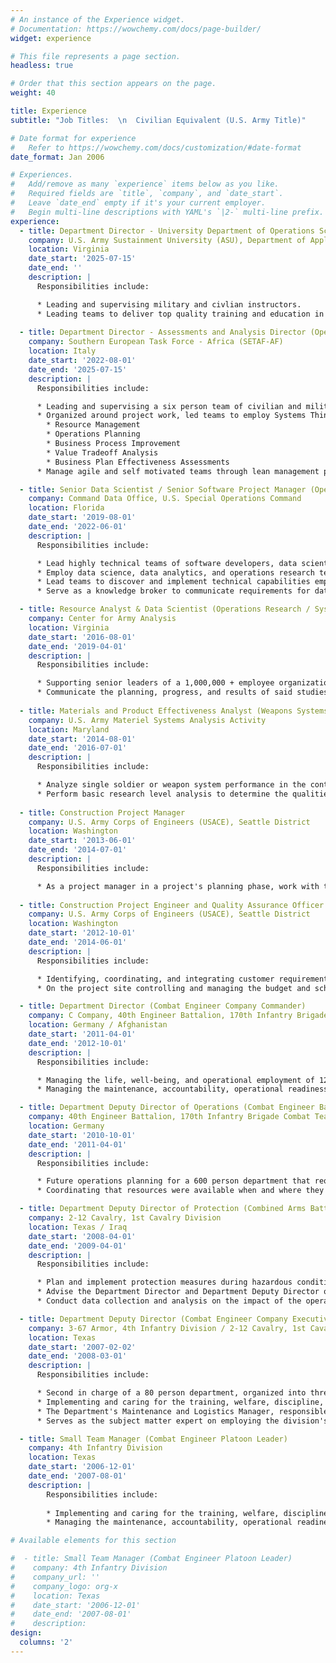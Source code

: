 ```yaml
---
# An instance of the Experience widget.
# Documentation: https://wowchemy.com/docs/page-builder/
widget: experience

# This file represents a page section.
headless: true

# Order that this section appears on the page.
weight: 40

title: Experience
subtitle: "Job Titles:  \n  Civilian Equivalent (U.S. Army Title)"

# Date format for experience
#   Refer to https://wowchemy.com/docs/customization/#date-format
date_format: Jan 2006

# Experiences.
#   Add/remove as many `experience` items below as you like.
#   Required fields are `title`, `company`, and `date_start`.
#   Leave `date_end` empty if it's your current employer.
#   Begin multi-line descriptions with YAML's `|2-` multi-line prefix.
experience:
  - title: Department Director - University Department of Operations Sciences (Division Chief - Army Sustainment University Division of Operations Sciences)
    company: U.S. Army Sustainment University (ASU), Department of Applied Logistics and Operations Sciences (DALOS)
    location: Virginia
    date_start: '2025-07-15'
    date_end: ''
    description: |
      Responsibilities include:  

      * Leading and supervising military and civlian instructors.
      * Leading teams to deliver top quality training and education in support of the Army's Operations Research / Systems Analyst initial and mid-level professional development program and developing the Army Sustainment Community's data analysis and visualization training and education program.
  
  - title: Department Director - Assessments and Analysis Director (Operations Research / Systems Analyst)
    company: Southern European Task Force - Africa (SETAF-AF)
    location: Italy
    date_start: '2022-08-01'
    date_end: '2025-07-15'
    description: |
      Responsibilities include:

      * Leading and supervising a six person team of civilian and military Operations Researchers and Program Analysts. 
      * Organized around project work, led teams to employ Systems Thinking to develop inovative and comprehensive solutions to complex problems within the domains of: 
        * Resource Management
        * Operations Planning
        * Business Process Improvement
        * Value Tradeoff Analysis
        * Business Plan Effectiveness Assessments
      * Manage agile and self motivated teams through lean management practices that focused on delivering business value, making work and work flows visible, and encouraging collaboration in government.

  - title: Senior Data Scientist / Senior Software Project Manager (Operations Research / Systems Analyst)
    company: Command Data Office, U.S. Special Operations Command
    location: Florida
    date_start: '2019-08-01'
    date_end: '2022-06-01'
    description: |
      Responsibilities include:  

      * Lead highly technical teams of software developers, data scientists, and data architects using Agile Project Management techniques to deliver capabilities to customers across the organization's world wide foot print.  
      * Employ data science, data analytics, and operations research techniques to identify, ingest, transform, model, visualize, and communicate responses to complicated and nuanced questions.  
      * Lead teams to discover and implement technical capabilities empowering users across a geographically diverse organization to employ data science and data analytics to inform senior leader decisions. 
      * Serve as a knowledge broker to communicate requirements for data science work loads for others in the command.    

  - title: Resource Analyst & Data Scientist (Operations Research / Systems Analyst)
    company: Center for Army Analysis
    location: Virginia
    date_start: '2016-08-01'
    date_end: '2019-04-01'
    description: |
      Responsibilities include:  

      * Supporting senior leaders of a 1,000,000 + employee organization, lead and participate in studies related to the employment of materiel and personnel resources within the context of external geo-polical environments and national defense.  
      * Communicate the planning, progress, and results of said studies to C Suite executives to inform future funding, resourcing, and employment decisions.  
    
  - title: Materials and Product Effectiveness Analyst (Weapons Systems Analyst - Operations Research / Systems Analyst)
    company: U.S. Army Materiel Systems Analysis Activity
    location: Maryland
    date_start: '2014-08-01'
    date_end: '2016-07-01'
    description: |
      Responsibilities include:  

      * Analyze single soldier or weapon system performance in the context of its intended employment situations to inform decisions on the system's acquisition and use.  
      * Perform basic research level analysis to determine the qualities and capabilities systems must posses to achieve intended results.
    
  - title: Construction Project Manager
    company: U.S. Army Corps of Engineers (USACE), Seattle District
    location: Washington
    date_start: '2013-06-01'
    date_end: '2014-07-01'
    description: |
      Responsibilities include:  

      * As a project manager in a project's planning phase, work with the customer and various engineering disciplines to design a solution to the customer's requirements that quality, time, and cost constraints. Manage a project budget and the time of engineers assigned to the project.   
    
  - title: Construction Project Engineer and Quality Assurance Officer
    company: U.S. Army Corps of Engineers (USACE), Seattle District
    location: Washington
    date_start: '2012-10-01'
    date_end: '2014-06-01'
    description: |
      Responsibilities include:  

      * Identifying, coordinating, and integrating customer requirements into a comprehensive management plan, coordinated with stakeholders.  
      * On the project site controlling and managing the budget and schedule of a $91 million dollar construction project. 

  - title: Department Director (Combat Engineer Company Commander)
    company: C Company, 40th Engineer Battalion, 170th Infantry Brigade Combat Team
    location: Germany / Afghanistan
    date_start: '2011-04-01'
    date_end: '2012-10-01'
    description: |
      Responsibilities include:  

      * Managing the life, well-being, and operational employment of 120 individuals organized into four teams while operating in hostile environments across approximately 3600 square km of area.  
      * Managing the maintenance, accountability, operational readiness, and employment of 41 heavy duty vehicles and associated operational equipment valued in excess of $31 million.

  - title: Department Deputy Director of Operations (Combat Engineer Battalion Assistance Operations Officer)
    company: 40th Engineer Battalion, 170th Infantry Brigade Combat Team
    location: Germany
    date_start: '2010-10-01'
    date_end: '2011-04-01'
    description: |
      Responsibilities include:  

      * Future operations planning for a 600 person department that required coordinating with other deputy directors and their subordinates across the department's staff.  
      * Coordinating that resources were available when and where they were needed to support the department's operations.

  - title: Department Deputy Director of Protection (Combined Arms Battalion Engineer)
    company: 2-12 Cavalry, 1st Cavalry Division
    location: Texas / Iraq
    date_start: '2008-04-01'
    date_end: '2009-04-01'
    description: |
      Responsibilities include:  

      * Plan and implement protection measures during hazardous conditions for a 500 person department.  
      * Advise the Department Director and Department Deputy Director of Operations on the employment of protective personnel and resources.  
      * Conduct data collection and analysis on the impact of the operational environment on the Department's Operations. Communicate these findings to the Department Director and Deputy Director of Operations.

  - title: Department Deputy Director (Combat Engineer Company Executive Officer)
    company: 3-67 Armor, 4th Infantry Division / 2-12 Cavalry, 1st Cavalry Division
    location: Texas
    date_start: '2007-02-02'
    date_end: '2008-03-01'
    description: |
      Responsibilities include:  

      * Second in charge of a 80 person department, organized into three teams.
      * Implementing and caring for the training, welfare, discipline, and professional development of employees in the division.
      * The Department's Maintenance and Logistics Manager, responsible for providing logistics to support the department's operations. This included supporting more than 29 heavy duty vehicles and associated operational equipment valued in excess of $20 million.  
      * Serves as the subject matter expert on employing the division's specific operational capabilities to upper management.

  - title: Small Team Manager (Combat Engineer Platoon Leader)
    company: 4th Infantry Division
    location: Texas
    date_start: '2006-12-01'
    date_end: '2007-08-01'
    description: |
        Responsibilities include:
        
        * Implementing and caring for the training, welfare, discipline, and operational employment of 30 individuals organized into three sections with three direct reporting section leaders and one personnel manager.
        * Managing the maintenance, accountability, operational readiness, and employment of six heavy duty vehicles and associated operational equipment valued at $10 million.  

# Available elements for this section

#  - title: Small Team Manager (Combat Engineer Platoon Leader)
#    company: 4th Infantry Division
#    company_url: ''
#    company_logo: org-x
#    location: Texas
#    date_start: '2006-12-01'
#    date_end: '2007-08-01'
#    description:
design:
  columns: '2'
---
```

